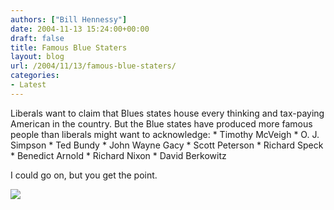 ```yaml
---
authors: ["Bill Hennessy"]
date: 2004-11-13 15:24:00+00:00
draft: false
title: Famous Blue Staters
layout: blog
url: /2004/11/13/famous-blue-staters/
categories:
- Latest
---
```


Liberals want to claim that Blues states house every thinking and tax-paying American in the country. But the Blue states have produced more famous people than liberals might want to acknowledge:   * Timothy McVeigh   * O. J. Simpson    * Ted Bundy    * John Wayne Gacy    * Scott Peterson    * Richard Speck    * Benedict Arnold    * Richard Nixon    * David Berkowitz

I could go on, but you get the point.

![](https://blog.billhennessy.com/aggbug.aspx?PostID=497)

